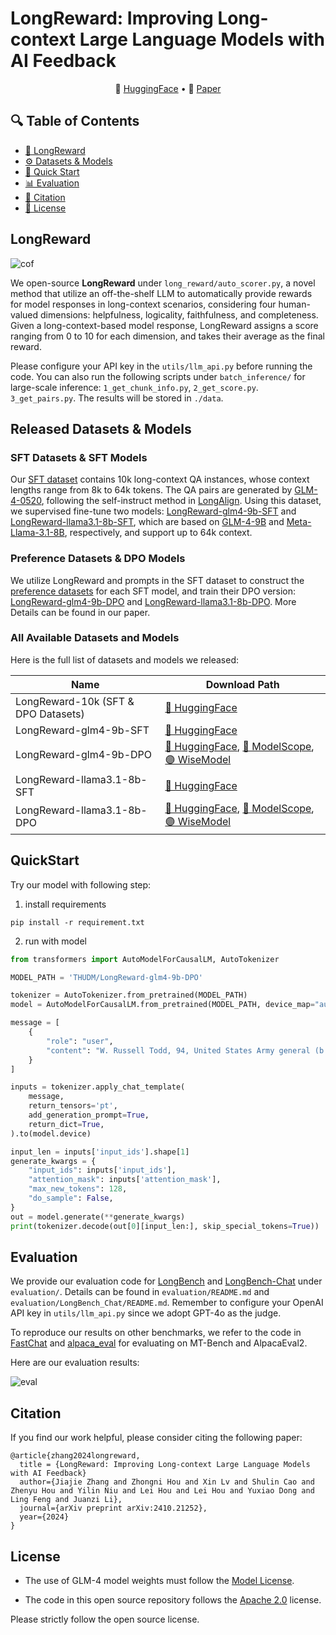 # LongReward: Improving Long-context Large Language Models with AI Feedback

<p align="center">
    🤗 <a href="https://huggingface.co/datasets/THUDM/LongReward-10k" target="_blank">HuggingFace</a> • 📃 <a href="https://arxiv.org/abs/2410.21252" target="_blank">Paper</a>
</p>

## 🔍 Table of Contents

- [🤖️ LongReward](#longreward)
- [⚙️ Datasets & Models](#released-datasets--models)
- [🌟 Quick Start](#quickstart)
- [📊 Evaluation](#evaluation)
- [📝 Citation](#citation)
- [📍 License](#license)

## LongReward

![cof](https://github.com/user-attachments/assets/a9b06ba1-23ca-44b4-be98-dc2b59b5b84c)

We open-source **LongReward** under `long_reward/auto_scorer.py`, a novel method that utilize an off-the-shelf LLM to
automatically provide rewards for model responses in long-context scenarios, considering four human-valued dimensions:
helpfulness, logicality, faithfulness, and completeness. Given a long-context-based model response, LongReward assigns a
score ranging from 0 to 10 for each dimension, and takes their average as the final reward.

Please configure your API key in the `utils/llm_api.py` before running the code. You can also run the following scripts
under `batch_inference/` for large-scale inference: `1_get_chunk_info.py`, `2_get_score.py`. `3_get_pairs.py`. The
results will be stored in `./data`.

<a name="model"></a>

## Released Datasets & Models

### SFT Datasets & SFT Models

Our [SFT dataset](https://huggingface.co/datasets/THUDM/LongReward-10k) contains 10k long-context QA instances, whose
context lengths range from 8k to 64k tokens. The QA pairs are generated
by [GLM-4-0520](https://bigmodel.cn/dev/api/normal-model/glm-4), following the self-instruct method
in [LongAlign](https://github.com/THUDM/LongAlign).
Using this dataset, we supervised fine-tune two
models: [LongReward-glm4-9b-SFT](https://huggingface.co/NeoZ123/LongReward-glm4-9b-SFT)
and [LongReward-llama3.1-8b-SFT](https://huggingface.co/NeoZ123/LongReward-llama3.1-8b-SFT), which are based
on [GLM-4-9B](https://huggingface.co/THUDM/glm-4-9b)
and [Meta-Llama-3.1-8B](https://huggingface.co/meta-llama/Meta-Llama-3.1-8B), respectively, and support up to 64k
context.

### Preference Datasets & DPO Models

We utilize LongReward and prompts in the SFT dataset to construct
the [preference datasets](https://huggingface.co/datasets/THUDM/LongReward-10k) for each SFT model, and train their DPO
version: [LongReward-glm4-9b-DPO](https://huggingface.co/THUDM/LongReward-glm4-9b-DPO)
and [LongReward-llama3.1-8b-DPO](https://huggingface.co/THUDM/LongReward-llama3.1-8b-DPO). More Details can be found in
our paper.

### All Available Datasets and Models

Here is the full list of datasets and models we released:

| Name                                | Download Path                                                                                                                                                                                                                               |
|-------------------------------------|---------------------------------------------------------------------------------------------------------------------------------------------------------------------------------------------------------------------------------------------|
| LongReward-10k (SFT & DPO Datasets) | [🤗 HuggingFace](https://huggingface.co/datasets/THUDM/LongReward-10k)                                                                                                                                                                      |
| LongReward-glm4-9b-SFT              | [🤗 HuggingFace](https://huggingface.co/NeoZ123/LongReward-glm4-9b-SFT)                                                                                                                                                                     |
| LongReward-glm4-9b-DPO              | [🤗 HuggingFace](https://huggingface.co/THUDM/LongReward-glm4-9b-DPO), [🤖 ModelScope](https://modelscope.cn/models/ZhipuAI/LongReward-glm4-9b-DPO), [🟣 WiseModel](https://wisemodel.cn/models/ZhipuAI/LongReward-glm4-9b-dpo)             |
| LongReward-llama3.1-8b-SFT          | [🤗 HuggingFace](https://huggingface.co/NeoZ123/LongReward-llama3.1-8b-SFT)                                                                                                                                                                 |
| LongReward-llama3.1-8b-DPO          | [🤗 HuggingFace](https://huggingface.co/THUDM/LongReward-llama3.1-8b-DPO), [🤖 ModelScope](https://modelscope.cn/models/ZhipuAI/LongReward-llama3.1-8b-dpo), [🟣 WiseModel](https://wisemodel.cn/models/ZhipuAI/LongReward-llama3.1-8b-dpo) |

## QuickStart

Try our model with following step:

1. install requirements

```shell
pip install -r requirement.txt
```

2. run with model

```python
from transformers import AutoModelForCausalLM, AutoTokenizer

MODEL_PATH = 'THUDM/LongReward-glm4-9b-DPO'

tokenizer = AutoTokenizer.from_pretrained(MODEL_PATH)
model = AutoModelForCausalLM.from_pretrained(MODEL_PATH, device_map="auto")

message = [
    {
        "role": "user",
        "content": "W. Russell Todd, 94, United States Army general (b. 1928). February 13. Tim Aymar, 59, heavy metal singer (Pharaoh) (b. 1963). Marshall \"Eddie\" Conway, 76, Black Panther Party leader (b. 1946). Roger Bonk, 78, football player (North Dakota Fighting Sioux, Winnipeg Blue Bombers) (b. 1944). Conrad Dobler, 72, football player (St. Louis Cardinals, New Orleans Saints, Buffalo Bills) (b. 1950). Brian DuBois, 55, baseball player (Detroit Tigers) (b. 1967). Robert Geddes, 99, architect, dean of the Princeton University School of Architecture (1965–1982) (b. 1923). Tom Luddy, 79, film producer (Barfly, The Secret Garden), co-founder of the Telluride Film Festival (b. 1943). David Singmaster, 84, mathematician (b. 1938). \n\n What was Robert Geddes' profession?"
    }
]

inputs = tokenizer.apply_chat_template(
    message,
    return_tensors='pt',
    add_generation_prompt=True,
    return_dict=True,
).to(model.device)

input_len = inputs['input_ids'].shape[1]
generate_kwargs = {
    "input_ids": inputs['input_ids'],
    "attention_mask": inputs['attention_mask'],
    "max_new_tokens": 128,
    "do_sample": False,
}
out = model.generate(**generate_kwargs)
print(tokenizer.decode(out[0][input_len:], skip_special_tokens=True))
```

## Evaluation

We provide our evaluation code for [LongBench](https://github.com/THUDM/LongBench)
and [LongBench-Chat](https://github.com/THUDM/LongAlign) under `evaluation/`. Details can be found in
`evaluation/README.md` and `evaluation/LongBench_Chat/README.md`. Remember to configure your OpenAI API key in
`utils/llm_api.py` since we adopt GPT-4o as the judge.

To reproduce our results on other benchmarks, we refer to the code in [FastChat](https://github.com/lm-sys/FastChat)
and [alpaca_eval](https://github.com/tatsu-lab/alpaca_eval) for evaluating on MT-Bench and AlpacaEval2.

Here are our evaluation results:

![eval](https://github.com/user-attachments/assets/c8fc4503-42a1-4081-95b7-7d560f2ec366)


## Citation

If you find our work helpful, please consider citing the following paper:

```
@article{zhang2024longreward,
  title = {LongReward: Improving Long-context Large Language Models
with AI Feedback} 
  author={Jiajie Zhang and Zhongni Hou and Xin Lv and Shulin Cao and Zhenyu Hou and Yilin Niu and Lei Hou and Lei Hou and Yuxiao Dong and Ling Feng and Juanzi Li},
  journal={arXiv preprint arXiv:2410.21252},
  year={2024}
}
```

## License

+ The use of GLM-4 model weights must follow
  the [Model License](https://huggingface.co/THUDM/glm-4-9b/blob/main/LICENSE).

+ The code in this open source repository follows the [Apache 2.0](LICENSE) license.

Please strictly follow the open source license.

